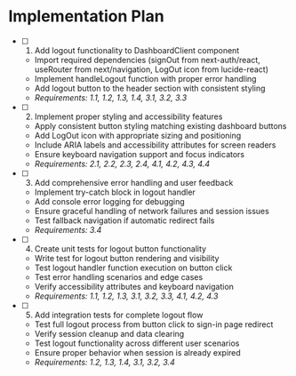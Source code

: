 # Implementation Plan

- [ ] 1. Add logout functionality to DashboardClient component




  - Import required dependencies (signOut from next-auth/react, useRouter from next/navigation, LogOut icon from lucide-react)
  - Implement handleLogout function with proper error handling
  - Add logout button to the header section with consistent styling
  - _Requirements: 1.1, 1.2, 1.3, 1.4, 3.1, 3.2, 3.3_

- [ ] 2. Implement proper styling and accessibility features
  - Apply consistent button styling matching existing dashboard buttons
  - Add LogOut icon with appropriate sizing and positioning
  - Include ARIA labels and accessibility attributes for screen readers
  - Ensure keyboard navigation support and focus indicators
  - _Requirements: 2.1, 2.2, 2.3, 2.4, 4.1, 4.2, 4.3, 4.4_

- [ ] 3. Add comprehensive error handling and user feedback
  - Implement try-catch block in logout handler
  - Add console error logging for debugging
  - Ensure graceful handling of network failures and session issues
  - Test fallback navigation if automatic redirect fails
  - _Requirements: 3.4_

- [ ] 4. Create unit tests for logout button functionality
  - Write test for logout button rendering and visibility
  - Test logout handler function execution on button click
  - Test error handling scenarios and edge cases
  - Verify accessibility attributes and keyboard navigation
  - _Requirements: 1.1, 1.2, 1.3, 3.1, 3.2, 3.3, 4.1, 4.2, 4.3_

- [ ] 5. Add integration tests for complete logout flow
  - Test full logout process from button click to sign-in page redirect
  - Verify session cleanup and data clearing
  - Test logout functionality across different user scenarios
  - Ensure proper behavior when session is already expired
  - _Requirements: 1.2, 1.3, 1.4, 3.1, 3.2, 3.4_